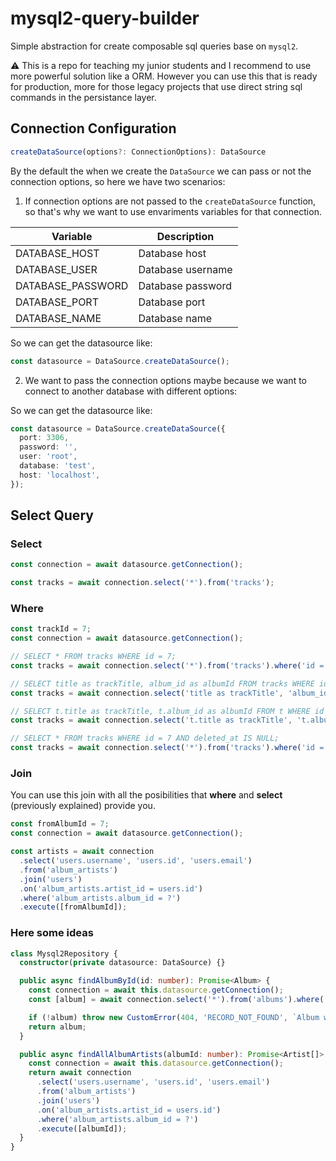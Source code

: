 # mysql2-query-builder

Simple abstraction for create composable sql queries base on `mysql2`.

⚠️ This is a repo for teaching my junior students and I recommend to use more powerful solution like a ORM. However you can use this that is ready for production, more for those legacy projects that use direct string sql commands in the persistance layer.

## Connection Configuration

```ts
createDataSource(options?: ConnectionOptions): DataSource
```

By the default the when we create the `DataSource` we can pass or not the connection options, so here we have two scenarios:

1. If connection options are not passed to the `createDataSource` function, so that's why we want to use envariments variables for that connection.

| Variable          | Description       |
| ----------------- | ----------------- |
| DATABASE_HOST     | Database host     |
| DATABASE_USER     | Database username |
| DATABASE_PASSWORD | Database password |
| DATABASE_PORT     | Database port     |
| DATABASE_NAME     | Database name     |

So we can get the datasource like:

```ts
const datasource = DataSource.createDataSource();
```

2. We want to pass the connection options maybe because we want to connect to another database with different options:

So we can get the datasource like:

```ts
const datasource = DataSource.createDataSource({
  port: 3306,
  password: '',
  user: 'root',
  database: 'test',
  host: 'localhost',
});
```

## Select Query

### Select

```ts
const connection = await datasource.getConnection();

const tracks = await connection.select('*').from('tracks');
```

### Where

```ts
const trackId = 7;
const connection = await datasource.getConnection();

// SELECT * FROM tracks WHERE id = 7;
const tracks = await connection.select('*').from('tracks').where('id = ?').execute([trackId]);

// SELECT title as trackTitle, album_id as albumId FROM tracks WHERE id = 7;
const tracks = await connection.select('title as trackTitle', 'album_id as albumId').from('tracks').where('id = ?').execute([trackId]);

// SELECT t.title as trackTitle, t.album_id as albumId FROM t WHERE id = 7;
const tracks = await connection.select('t.title as trackTitle', 't.album_id as albumId').from('tracks as t').where('id = ?').execute([trackId]);

// SELECT * FROM tracks WHERE id = 7 AND deleted_at IS NULL;
const tracks = await connection.select('*').from('tracks').where('id = ?', 'deleted_at IS NULL').execute([trackId]);
```

### Join

You can use this join with all the posibilities that **where** and **select** (previously explained) provide you.

```ts
const fromAlbumId = 7;
const connection = await datasource.getConnection();

const artists = await connection
  .select('users.username', 'users.id', 'users.email')
  .from('album_artists')
  .join('users')
  .on('album_artists.artist_id = users.id')
  .where('album_artists.album_id = ?')
  .execute([fromAlbumId]);
```

### Here some ideas

```ts
class Mysql2Repository {
  constructor(private datasource: DataSource) {}

  public async findAlbumById(id: number): Promise<Album> {
    const connection = await this.datasource.getConnection();
    const [album] = await connection.select('*').from('albums').where('id = ?').execute([id]);

    if (!album) throw new CustomError(404, 'RECORD_NOT_FOUND', `Album with id ${id} not found`);
    return album;
  }

  public async findAllAlbumArtists(albumId: number): Promise<Artist[]> {
    const connection = await this.datasource.getConnection();
    return await connection
      .select('users.username', 'users.id', 'users.email')
      .from('album_artists')
      .join('users')
      .on('album_artists.artist_id = users.id')
      .where('album_artists.album_id = ?')
      .execute([albumId]);
  }
}
```
